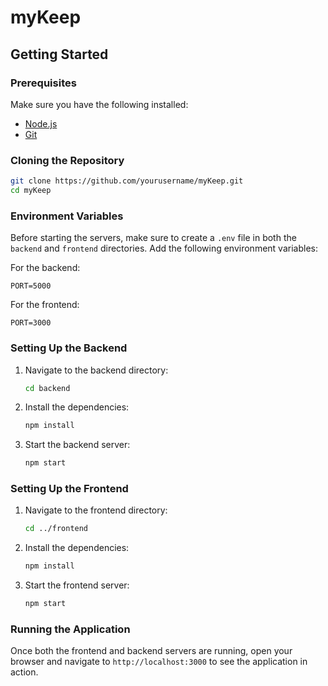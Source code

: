 # myKeep
## Getting Started

### Prerequisites

Make sure you have the following installed:
- [Node.js](https://nodejs.org/)
- [Git](https://git-scm.com/)

### Cloning the Repository

```bash
git clone https://github.com/yourusername/myKeep.git
cd myKeep
```

### Environment Variables

Before starting the servers, make sure to create a `.env` file in both the `backend` and `frontend` directories. Add the following environment variables:

For the backend:
```
PORT=5000
```

For the frontend:
```
PORT=3000
```

### Setting Up the Backend

1. Navigate to the backend directory:
    ```bash
    cd backend
    ```

2. Install the dependencies:
    ```bash
    npm install
    ```

3. Start the backend server:
    ```bash
    npm start
    ```

### Setting Up the Frontend

1. Navigate to the frontend directory:
    ```bash
    cd ../frontend
    ```

2. Install the dependencies:
    ```bash
    npm install
    ```

3. Start the frontend server:
    ```bash
    npm start
    ```

### Running the Application

Once both the frontend and backend servers are running, open your browser and navigate to `http://localhost:3000` to see the application in action.